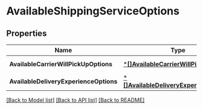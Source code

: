 # AvailableShippingServiceOptions

## Properties
Name | Type | Description | Notes
------------ | ------------- | ------------- | -------------
**AvailableCarrierWillPickUpOptions** | [***[]AvailableCarrierWillPickUpOption**](array.md) |  | [default to null]
**AvailableDeliveryExperienceOptions** | [***[]AvailableDeliveryExperienceOption**](array.md) |  | [default to null]

[[Back to Model list]](../README.md#documentation-for-models) [[Back to API list]](../README.md#documentation-for-api-endpoints) [[Back to README]](../README.md)

